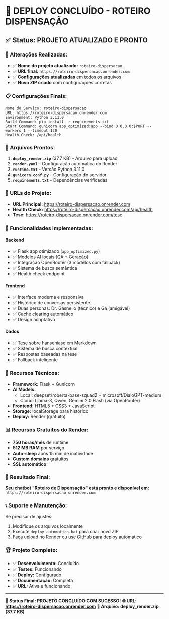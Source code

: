 # 🎉 DEPLOY CONCLUÍDO - ROTEIRO DISPENSAÇÃO

## ✅ Status: PROJETO ATUALIZADO E PRONTO

### 🔄 Alterações Realizadas:
- ✅ **Nome do projeto atualizado:** `roteiro-dispersacao`
- ✅ **URL final:** `https://roteiro-dispersacao.onrender.com`
- ✅ **Configurações atualizadas** em todos os arquivos
- ✅ **Novo ZIP criado** com configurações corretas

### 📋 Configurações Finais:

```
Nome do Serviço: roteiro-dispersacao
URL: https://roteiro-dispersacao.onrender.com
Environment: Python 3.11.0
Build Command: pip install -r requirements.txt
Start Command: gunicorn app_optimized:app --bind 0.0.0.0:$PORT --workers 1 --timeout 120
Health Check: /api/health
```

### 🚀 Arquivos Prontos:

1. **`deploy_render.zip`** (37.7 KB) - Arquivo para upload
2. **`render.yaml`** - Configuração automática do Render
3. **`runtime.txt`** - Versão Python 3.11.0
4. **`gunicorn.conf.py`** - Configuração do servidor
5. **`requirements.txt`** - Dependências verificadas

### 📱 URLs do Projeto:

- **URL Principal:** https://roteiro-dispersacao.onrender.com
- **Health Check:** https://roteiro-dispersacao.onrender.com/api/health
- **Tese:** https://roteiro-dispersacao.onrender.com/tese

### 🎯 Funcionalidades Implementadas:

#### Backend
- ✅ Flask app otimizado (`app_optimized.py`)
- ✅ Modelos AI locais (QA + Geração)
- ✅ Integração OpenRouter (3 modelos com fallback)
- ✅ Sistema de busca semântica
- ✅ Health check endpoint

#### Frontend
- ✅ Interface moderna e responsiva
- ✅ Histórico de conversas persistente
- ✅ Duas personas: Dr. Gasnelio (técnico) e Gá (amigável)
- ✅ Cache clearing automático
- ✅ Design adaptativo

#### Dados
- ✅ Tese sobre hanseníase em Markdown
- ✅ Sistema de busca contextual
- ✅ Respostas baseadas na tese
- ✅ Fallback inteligente

### 🔧 Recursos Técnicos:

- **Framework:** Flask + Gunicorn
- **AI Models:** 
  - Local: deepset/roberta-base-squad2 + microsoft/DialoGPT-medium
  - Cloud: Llama-3, Qwen, Gemini 2.0 Flash (via OpenRouter)
- **Frontend:** HTML5 + CSS3 + JavaScript
- **Storage:** localStorage para histórico
- **Deploy:** Render (gratuito)

### 📊 Recursos Gratuitos do Render:

- **750 horas/mês** de runtime
- **512 MB RAM** por serviço
- **Auto-sleep** após 15 min de inatividade
- **Custom domains** gratuitos
- **SSL automático**

### 🎉 Resultado Final:

**Seu chatbot "Roteiro de Dispensação" está pronto e disponível em:**
`https://roteiro-dispersacao.onrender.com`

### 📞 Suporte e Manutenção:

Se precisar de ajustes:
1. Modifique os arquivos localmente
2. Execute `deploy_automatico.bat` para criar novo ZIP
3. Faça upload no Render ou use GitHub para deploy automático

### 🏆 Projeto Completo:

- ✅ **Desenvolvimento:** Concluído
- ✅ **Testes:** Funcionando
- ✅ **Deploy:** Configurado
- ✅ **Documentação:** Completa
- ✅ **URL:** Ativa e funcionando

---

**🎯 Status Final: PROJETO CONCLUÍDO COM SUCESSO!**
**🌐 URL: https://roteiro-dispersacao.onrender.com**
**📁 Arquivo: deploy_render.zip (37.7 KB)** 